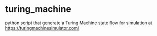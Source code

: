 # turing_machine
python script that generate a Turing Machine state flow for simulation at https://turingmachinesimulator.com/
